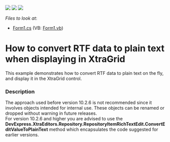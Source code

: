<!-- default badges list -->
![](https://img.shields.io/endpoint?url=https://codecentral.devexpress.com/api/v1/VersionRange/128609505/10.2.6%2B)
[![](https://img.shields.io/badge/Open_in_DevExpress_Support_Center-FF7200?style=flat-square&logo=DevExpress&logoColor=white)](https://supportcenter.devexpress.com/ticket/details/E1772)
[![](https://img.shields.io/badge/📖_How_to_use_DevExpress_Examples-e9f6fc?style=flat-square)](https://docs.devexpress.com/GeneralInformation/403183)
<!-- default badges end -->
<!-- default file list -->
*Files to look at*:

* [Form1.cs](./CS/WindowsApplication289/Form1.cs) (VB: [Form1.vb](./VB/WindowsApplication289/Form1.vb))
<!-- default file list end -->
# How to convert RTF data to plain text when displaying in XtraGrid


<p>This example demonstrates how to convert RTF data to plain text on the fly, and display it in the XtraGrid control.</p>


<h3>Description</h3>

<p>The approach used before version 10.2.6 is not recommended since it involves objects intended for internal use. These objects can be renamed or dropped without warning in future releases.<br />
For version 10.2.6 and higher you are advised to use the <strong>DevExpress.XtraEditors.Repository.RepositoryItemRichTextEdit.ConvertEditValueToPlainText</strong> method which encapsulates the code suggested for earlier versions.</p><br />


<br/>


